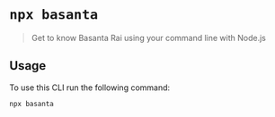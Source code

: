 # `npx basanta`

> Get to know Basanta Rai using your command line with Node.js

## Usage

To use this CLI run the following command:

```sh
npx basanta
```
